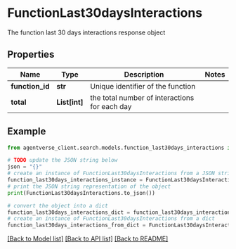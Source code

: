 # FunctionLast30daysInteractions

The function last 30 days interactions response object

## Properties

Name | Type | Description | Notes
------------ | ------------- | ------------- | -------------
**function_id** | **str** | Unique identifier of the function | 
**total** | **List[int]** | the total number of interactions for each day | 

## Example

```python
from agentverse_client.search.models.function_last30days_interactions import FunctionLast30daysInteractions

# TODO update the JSON string below
json = "{}"
# create an instance of FunctionLast30daysInteractions from a JSON string
function_last30days_interactions_instance = FunctionLast30daysInteractions.from_json(json)
# print the JSON string representation of the object
print(FunctionLast30daysInteractions.to_json())

# convert the object into a dict
function_last30days_interactions_dict = function_last30days_interactions_instance.to_dict()
# create an instance of FunctionLast30daysInteractions from a dict
function_last30days_interactions_from_dict = FunctionLast30daysInteractions.from_dict(function_last30days_interactions_dict)
```
[[Back to Model list]](../README.md#documentation-for-models) [[Back to API list]](../README.md#documentation-for-api-endpoints) [[Back to README]](../README.md)



